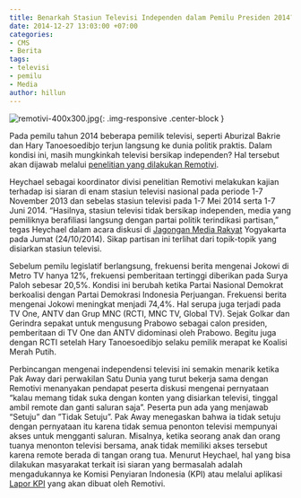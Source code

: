 ```yaml
---
title: Benarkah Stasiun Televisi Independen dalam Pemilu Presiden 2014?
date: 2014-12-27 13:03:00 +07:00
categories:
- CMS
- Berita
tags:
- televisi
- pemilu
- Media
author: hillun
---
```


![remotivi-400x300.jpg](/uploads/remotivi-400x300.jpg){: .img-responsive .center-block }

Pada pemilu tahun 2014 beberapa pemilik televisi, seperti Aburizal Bakrie dan Hary Tanoesoedibjo terjun langsung ke dunia politik praktis. Dalam kondisi ini, masih mungkinkah televisi bersikap independen? Hal tersebut akan dijawab melalui [penelitian yang dilakukan Remotivi](http://remotivi.or.id/meja-redaksi/siaran-pers-buramnya-wajah-stasiun-televisi-dalam-pemilu-2014).

Heychael sebagai koordinator divisi penelitian Remotivi melakukan kajian terhadap isi siaran di enam stasiun televisi nasional pada periode 1-7 November 2013 dan sebelas stasiun televisi pada 1-7 Mei 2014 serta 1-7 Juni 2014. “Hasilnya, stasiun televisi tidak bersikap independen, media yang pemiliknya berafiliasi langsung dengan partai politik terindikasi partisan,” tegas Heychael dalam acara diskusi di [Jagongan Media Rakyat](http://jmr2014.combine.or.id/) Yogyakarta pada Jumat (24/10/2014). Sikap partisan ini terlihat dari topik-topik yang disiarkan stasiun televisi.

Sebelum pemilu legislatif berlangsung, frekuensi berita mengenai Jokowi di Metro TV hanya 12%, frekuensi pemberitaan tertinggi diberikan pada Surya Paloh sebesar 20,5%. Kondisi ini berubah ketika Partai Nasional Demokrat berkoalisi dengan Partai Demokrasi Indonesia Perjuangan. Frekuensi berita mengenai Jokowi meningkat menjadi 74,4%. Hal serupa juga terjadi pada TV One, ANTV dan Grup MNC (RCTI, MNC TV, Global TV). Sejak Golkar dan Gerindra sepakat untuk mengusung Prabowo sebagai calon presiden, pemberitaan di TV One dan ANTV didominasi oleh Prabowo. Begitu juga dengan RCTI setelah Hary Tanoesoedibjo selaku pemilik merapat ke Koalisi Merah Putih.

Perbincangan mengenai independensi televisi ini semakin menarik ketika Pak Away dari perwakilan Satu Dunia yang turut bekerja sama dengan Remotivi menanyakan pendapat peserta diskusi mengenai pernyataan “kalau memang tidak suka dengan konten yang disiarkan televisi, tinggal ambil remote dan ganti saluran saja”. Peserta pun ada yang menjawab “Setuju” dan ”Tidak Setuju”. Pak Away menegaskan bahwa ia tidak setuju dengan pernyataan itu karena tidak semua penonton televisi mempunyai akses untuk mengganti saluran. Misalnya, ketika seorang anak dan orang tuanya menonton televisi bersama, anak tidak memiliki akses tersebut karena remote berada di tangan orang tua. Menurut Heychael, hal yang bisa dilakukan masyarakat terkait isi siaran yang bermasalah adalah mengadukannya ke Komisi Penyiaran Indonesia (KPI) atau melalui aplikasi [Lapor KPI](http://ciptamedia.org/wiki/Lapor_KPI) yang akan dibuat oleh Remotivi.
